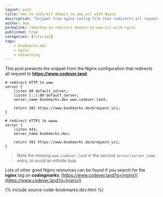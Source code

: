 ```yaml
---
layout: post
title: How to redirect domain to www url with Nginx
description: "Snippet from nginx config file that redirects all requests (http and https) to the www URL"
author: ama
permalink: /ama/how-to-redirect-domain-to-www-url-with-nginx
published: true
categories: [tutorial]
tags:
    - bookmarks.dev
    - nginx
    - networking
---
```


This post presents the snippet from the Nginx configuration that redirects all request to **https://www.codever.land**:

```
# redirect HTTP to www
server {
    listen 80 default_server;
    listen [::]:80 default_server;
    server_name bookmarks.dev www.codever.land;

    return 301 https://www.bookmarks.dev$request_uri;
}

# redirect HTTPS to wwww
server {
    listen 443;
    server_name bookmarks.dev;

    return 301 https://www.bookmarks.dev$request_uri;
}
```

> Note the missing `www.codever.land` in the second `server/server_name` entry, to avoid an infinite loop

Lots of other good Nginx resources can be found if you search for the **nginx** tag on **codingmarks**: [https://www.codever.land?q=[nginx]](https://www.codever.land?q=[nginx])

{% include source-code-bookmarks.dev.html %}

